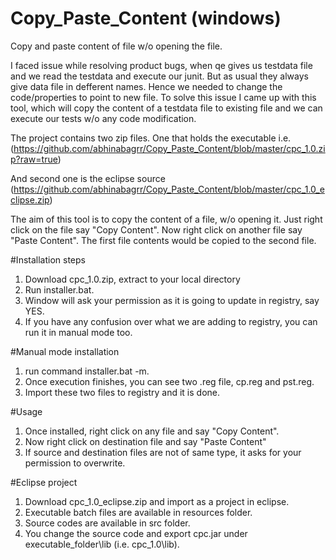 # Copy_Paste_Content (windows)
Copy and paste content of file w/o opening the file. 

I faced issue while resolving product bugs, when qe gives us testdata file and we read the testdata and execute our junit. But as usual they always give data file in defferent names. Hence we needed to change the code/properties to point to new file. To solve this issue I came up with this tool, which will copy the content of a testdata file to existing file and we can execute our tests w/o any code modification.

The project contains two zip files. One that holds the executable i.e. (https://github.com/abhinabagrr/Copy_Paste_Content/blob/master/cpc_1.0.zip?raw=true)

And second one is the eclipse source (https://github.com/abhinabagrr/Copy_Paste_Content/blob/master/cpc_1.0_eclipse.zip)

The aim of this tool is to copy the content of a file, w/o opening it. Just right click on the file say "Copy Content".
Now right click on another file say "Paste Content". The first file contents would be copied to the second file.

#Installation steps
  1. Download cpc_1.0.zip, extract to your local directory
  2. Run installer.bat.
  3. Window will ask your permission as it is going to update in registry, say YES.
  4. If you have any confusion over what we are adding to registry, you can run it in manual mode too.

#Manual mode installation
  1. run command installer.bat -m.
  2. Once execution finishes, you can see two .reg file, cp.reg and pst.reg.
  3. Import these two files to registry and it is done.

#Usage
  1. Once installed, right click on any file and say "Copy Content".
  2. Now right click on destination file and say "Paste Content"
  3. If source and destination files are not of same type, it asks for your permission to overwrite.

#Eclipse project
  1. Download cpc_1.0_eclipse.zip and import as a project in eclipse.
  2. Executable batch files are available in resources folder.
  3. Source codes are available in src folder.
  4. You change the source code and export cpc.jar under executable_folder\lib (i.e. cpc_1.0\lib).
  
